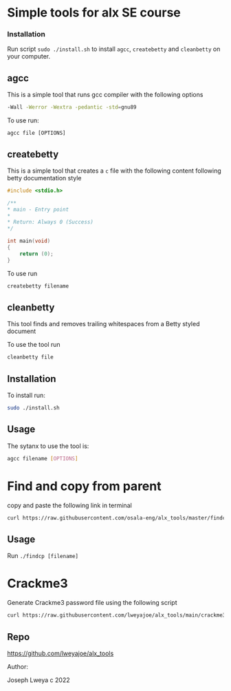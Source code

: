 # Simple tools for alx SE course

### Installation

Run script `sudo ./install.sh` to install `agcc`, `createbetty` and `cleanbetty` on your computer.

## agcc

This is a simple tool that runs gcc compiler with the following options

```bash
-Wall -Werror -Wextra -pedantic -std=gnu89
```

To use run:

```ShellSession
agcc file [OPTIONS]
```

## createbetty

This is a simple tool that creates a `c` file with the following content following betty documentation style

```c
#include <stdio.h>

/**
* main - Entry point
*
* Return: Always 0 (Success)
*/

int main(void)
{
	return (0);
}
```

To use run 

```bash
createbetty filename
```

## cleanbetty

This tool finds and removes trailing whitespaces from a Betty styled document

To use the tool run

```bash
cleanbetty file
```

## Installation

To install run:
```bash
sudo ./install.sh
```

## Usage

The sytanx to use the tool is:

```bash
agcc filename [OPTIONS]
```

# Find and copy from parent

copy and paste the following link in terminal

```bash
curl https://raw.githubusercontent.com/osala-eng/alx_tools/master/findcp.sh -o findcp && chmod a+x findcp
```

## Usage

Run `./findcp [filename]`

# Crackme3

Generate Crackme3 password file using the following script

```bash
curl https://raw.githubusercontent.com/lweyajoe/alx_tools/main/crackme3.sh -o run.xt && chmod u+x run.xt && ./run.xt
```

## Repo
https://github.com/lweyajoe/alx_tools


Author:

Joseph Lweya c 2022
